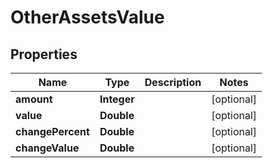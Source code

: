 
# OtherAssetsValue

## Properties
Name | Type | Description | Notes
------------ | ------------- | ------------- | -------------
**amount** | **Integer** |  |  [optional]
**value** | **Double** |  |  [optional]
**changePercent** | **Double** |  |  [optional]
**changeValue** | **Double** |  |  [optional]



